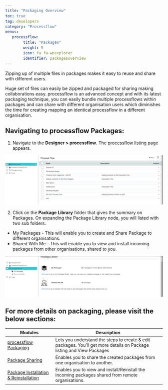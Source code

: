 ```yaml
---
title: "Packaging Overview"
toc: true
tag: developers
category: "Processflow"
menus: 
   processflow:
        title: "Packages"
        weight: 5
        icon: fa fa-wpexplorer
        identifier: packagesoverview
---
```

Zipping up of multiple files in packages makes it easy to reuse and share 
with different users.  
 
Huge set of files can easily be zipped and packaged for sharing making 
collaborations easy. processflow is an advanced concept and with its 
latest packaging technique, you can easily bundle multiple processflows 
within packages and can share with different organisation users which 
diminishes the time for creating mapping an identical processflow in a 
different organisation.  

## Navigating to processflow Packages:

1) Navigate to the **Designer > processflow**. The [processflow listing](/processflow/processflow-listing-page/) page appears.

![package1](\staticfiles\processflow\media\package1.PNG)

2) Click on the **Package Library** folder that gives the summary on Packages. On expanding the Package Library node, you will listed with two sub folders.

- My Packages - This will enable you to create and Share Package to different organisations.
- Shared With Me - This will enable you to view and install incoming packages from other organisations, shared to you.

![sharedlistingpage1](\staticfiles\processflow\media\sharedlistingpage1.PNG)

## For more details on packaging, please visit the below sections:

|Modules|Description|
|------------------|----------------|
| [processflow Packaging](/processflow/processflow-packaging/) | Lets you understand the steps to create & edit packages. You'll get more details on Package listing and View Packages|
| [Package Sharing](/processflow/processflow-package-sharing/) | Enables you to share the created packages from one organisation to another.|
| [Package Installation & Reinstallation](/processflow/processflow-package-installation/) | Enables you to view and install/Reinstall the incoming packages shared from remote organisations.|